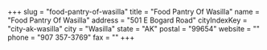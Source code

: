 +++
slug = "food-pantry-of-wasilla"
title = "Food Pantry Of Wasilla"
name = "Food Pantry Of Wasilla"
address = "501 E Bogard Road"
cityIndexKey = "city-ak-wasilla"
city = "Wasilla"
state = "AK"
postal = "99654"
website = ""
phone = "907 357-3769"
fax = ""
+++
